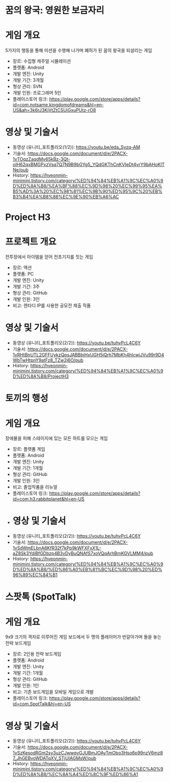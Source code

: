 # 꿈의 왕국: 영원한 보금자리
# 게임 개요
5가지의 행동을 통해 미션을 수행해 나가며 폐허가 된 꿈의 왕국을 되살리는 게임

- 장르: 수집형 캐주얼 시뮬레이션
- 플랫폼: Android
- 개발 엔진: Unity
- 개발 기간: 3개월
- 형상 관리: SVN
- 개발 인원: 프로그래머 5인
- 플레이스토어 링크: https://play.google.com/store/apps/details?id=com.notsame.kingdomofdreams&hl=en-US&ah=3k6rJ3KjVtZtCSUiGxuPUtz-rO8
# 영상 및 기술서
- 동영상 (유니티_포트폴리오(1/2)): https://youtu.be/eda_Syzq-AM
- 기술서: https://docs.google.com/document/d/e/2PACX-1vTOqzZaqdMv65kBz-3Qt-oIH62qxBMGPxzVsq7Q7N9B9bGYg5_YQdGKThCnKVIeDt4vrY9bAHoKlTNe/pub
- History: https://hyeonmin-minimini.tistory.com/category/%ED%94%84%EB%A1%9C%EC%A0%9D%ED%8A%B8/%EA%BF%88%EC%9D%98%20%EC%99%95%EA%B5%AD%3A%20%EC%98%81%EC%9B%90%ED%95%9C%20%EB%B3%B4%EA%B8%88%EC%9E%90%EB%A6%AC  




# Project H3
# 프로젝트 개요
전투장에서 아이템을 얻어 전초기지를 짓는 게임

- 장르: 액션
- 플랫폼: PC
- 개발 엔진: Unity
- 개발 기간: 3주
- 형상 관리: GitHub
- 개발 인원: 3인
- 비고: 렌타디 IP를 사용한 공모전 제출 작품
# 영상 및 기술서
- 동영상 (유니티_포트폴리오(2/2)): https://youtu.be/tuhvPcL4C6Y
- 기술서: https://docs.google.com/document/d/e/2PACX-1vRHtBnUTL2GFFUykzQpsJABBbjHxUGH5jQrh7MbKh4hlcwiJVu99r9D4WbTwHtpnY9atFz8_TZw2j6O/pub
- History: https://hyeonmin-minimini.tistory.com/category/%ED%94%84%EB%A1%9C%EC%A0%9D%ED%8A%B8/ProjectH3




# 토끼의 행성
# 게임 개요
장애물을 피해 스테이지에 있는 모든 하트를 모으는 게임

- 장르: 플랫폼 게임
- 플랫폼: Android
- 개발 엔진: Unity
- 개발 기간: 1개월
- 형상 관리: GitHub
- 개발 인원: 3인
- 비고: 졸업작품을 리뉴얼
- 플레이스토어 링크: https://play.google.com/store/apps/details?id=com.h3.rabbitplanet&hl=en-US
- # 영상 및 기술서
- 동영상 (유니티_포트폴리오(2/2)): https://youtu.be/tuhvPcL4C6Y
- 기술서: https://docs.google.com/document/d/e/2PACX-1vSdWmELbnA6KfR32f7kPp9kWFXFxX1L-aZ8Sk3YdiBfGDbzp4B3vDyBuQNAfS7xoVQqArhBmKGVLMM4/pub
- History: https://hyeonmin-minimini.tistory.com/category/%ED%94%84%EB%A1%9C%EC%A0%9D%ED%8A%B8/%ED%86%A0%EB%81%BC%EC%9D%98%20%ED%96%89%EC%84%B1




# 스팟톡 (SpotTalk)
# 게임 개요
9x9 크기의 격자로 이루어진 게임 보드에서 두 명의 플레이어가 번갈아가며 돌을 놓는 전략 보드게임

- 장르: 2인용 전략 보드게임
- 플랫폼: Android
- 개발 엔진: Unity
- 개발 기간: 1개월
- 형상 관리: GitHub
- 개발 인원: 1인
- 비고: 기존 보드게임을 모바일 게임으로 개발
- 플레이스토어 링크: https://play.google.com/store/apps/details?id=com.SpotTalk&hl=en-US
# 영상 및 기술서
- 동영상 (유니티_포트폴리오(2/2)): https://youtu.be/tuhvPcL4C6Y
- 기술서: https://docs.google.com/document/d/e/2PACX-1vSzKesodRGm2sy3uzCJwwqyGJUBmJOAyTmObo3Hso6p99nzV6mz87_JhGEBvoWDATqXV_STjUIAGMsW/pub
- History: https://hyeonmin-minimini.tistory.com/category/%ED%94%84%EB%A1%9C%EC%A0%9D%ED%8A%B8/%EC%8A%A4%ED%8C%9F%ED%86%A1


